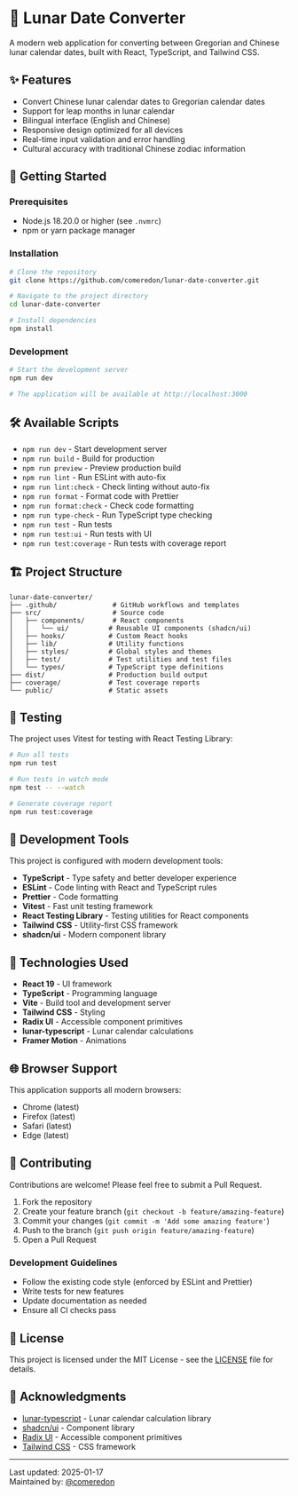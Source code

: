 # 🌙 Lunar Date Converter

A modern web application for converting between Gregorian and Chinese lunar calendar dates, built with React, TypeScript, and Tailwind CSS.

## ✨ Features

- Convert Chinese lunar calendar dates to Gregorian calendar dates
- Support for leap months in lunar calendar
- Bilingual interface (English and Chinese)
- Responsive design optimized for all devices
- Real-time input validation and error handling
- Cultural accuracy with traditional Chinese zodiac information

## 🚀 Getting Started

### Prerequisites

- Node.js 18.20.0 or higher (see `.nvmrc`)
- npm or yarn package manager

### Installation

```bash
# Clone the repository
git clone https://github.com/comeredon/lunar-date-converter.git

# Navigate to the project directory
cd lunar-date-converter

# Install dependencies
npm install
```

### Development

```bash
# Start the development server
npm run dev

# The application will be available at http://localhost:3000
```

## 🛠️ Available Scripts

- `npm run dev` - Start development server
- `npm run build` - Build for production
- `npm run preview` - Preview production build
- `npm run lint` - Run ESLint with auto-fix
- `npm run lint:check` - Check linting without auto-fix
- `npm run format` - Format code with Prettier
- `npm run format:check` - Check code formatting
- `npm run type-check` - Run TypeScript type checking
- `npm run test` - Run tests
- `npm run test:ui` - Run tests with UI
- `npm run test:coverage` - Run tests with coverage report

## 🏗️ Project Structure

```
lunar-date-converter/
├── .github/              # GitHub workflows and templates
├── src/                  # Source code
│   ├── components/       # React components
│   │   └── ui/          # Reusable UI components (shadcn/ui)
│   ├── hooks/           # Custom React hooks
│   ├── lib/             # Utility functions
│   ├── styles/          # Global styles and themes
│   ├── test/            # Test utilities and test files
│   └── types/           # TypeScript type definitions
├── dist/                # Production build output
├── coverage/            # Test coverage reports
└── public/              # Static assets
```

## 🧪 Testing

The project uses Vitest for testing with React Testing Library:

```bash
# Run all tests
npm run test

# Run tests in watch mode
npm test -- --watch

# Generate coverage report
npm run test:coverage
```

## 🔧 Development Tools

This project is configured with modern development tools:

- **TypeScript** - Type safety and better developer experience
- **ESLint** - Code linting with React and TypeScript rules
- **Prettier** - Code formatting
- **Vitest** - Fast unit testing framework
- **React Testing Library** - Testing utilities for React components
- **Tailwind CSS** - Utility-first CSS framework
- **shadcn/ui** - Modern component library

## 📱 Technologies Used

- **React 19** - UI framework
- **TypeScript** - Programming language
- **Vite** - Build tool and development server
- **Tailwind CSS** - Styling
- **Radix UI** - Accessible component primitives
- **lunar-typescript** - Lunar calendar calculations
- **Framer Motion** - Animations

## 🌐 Browser Support

This application supports all modern browsers:
- Chrome (latest)
- Firefox (latest)
- Safari (latest)
- Edge (latest)

## 🤝 Contributing

Contributions are welcome! Please feel free to submit a Pull Request.

1. Fork the repository
2. Create your feature branch (`git checkout -b feature/amazing-feature`)
3. Commit your changes (`git commit -m 'Add some amazing feature'`)
4. Push to the branch (`git push origin feature/amazing-feature`)
5. Open a Pull Request

### Development Guidelines

- Follow the existing code style (enforced by ESLint and Prettier)
- Write tests for new features
- Update documentation as needed
- Ensure all CI checks pass

## 📄 License

This project is licensed under the MIT License - see the [LICENSE](LICENSE) file for details.

## 🙏 Acknowledgments

- [lunar-typescript](https://github.com/6tail/lunar-typescript) - Lunar calendar calculation library
- [shadcn/ui](https://ui.shadcn.com/) - Component library
- [Radix UI](https://www.radix-ui.com/) - Accessible component primitives
- [Tailwind CSS](https://tailwindcss.com/) - CSS framework

---

Last updated: 2025-01-17  
Maintained by: [@comeredon](https://github.com/comeredon)
